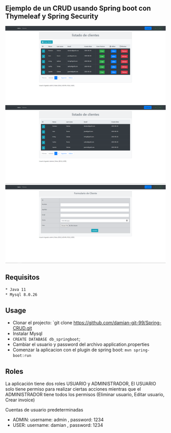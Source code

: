 ## Ejemplo de un CRUD usando Spring boot con Thymeleaf y Spring Security

![](https://github.com/damian-git-99/Spring-CRUD/blob/master/example-images/crud1.PNG)
![](https://github.com/damian-git-99/Spring-CRUD/blob/master/example-images/crud3.PNG)
![](https://github.com/damian-git-99/Spring-CRUD/blob/master/example-images/crud2.PNG)

## Requisitos
```
* Java 11
* Mysql 8.0.26
```

## Usage
- Clonar el projecto: `git clone https://github.com/damian-git-99/Spring-CRUD.git
- Instalar Mysql 
- `CREATE DATABASE db_springboot`;
- Cambiar el usuario y password del archivo application.properties
- Comenzar la aplicacion con el plugin de spring boot: `mvn spring-boot:run`

## Roles
La aplicación tiene dos roles USUARIO y ADMINISTRADOR,
El USUARIO solo tiene permiso para realizar ciertas acciones mientras que el ADMINISTRADOR tiene todos los permisos (Eliminar usuario, Editar usuario, Crear invoice)

Cuentas de usuario predeterminadas
- ADMIN: username: admin , password: 1234
- USER: username: damian , password: 1234

